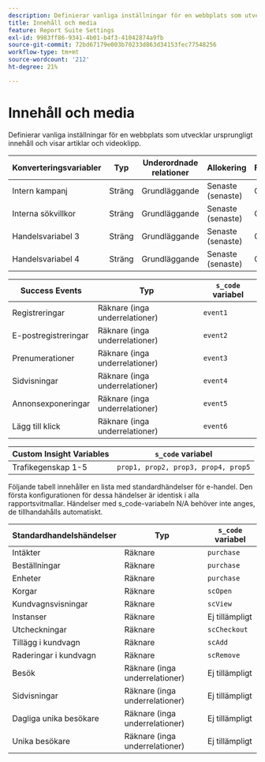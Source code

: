 ```yaml
---
description: Definierar vanliga inställningar för en webbplats som utvecklar ursprungligt innehåll och visar artiklar och videoklipp.
title: Innehåll och media
feature: Report Suite Settings
exl-id: 9983ff86-9341-4b01-b4f3-41042874a9fb
source-git-commit: 72bd67179e003b70233d863d34153fec77548256
workflow-type: tm+mt
source-wordcount: '212'
ht-degree: 21%

---
```


# Innehåll och media

Definierar vanliga inställningar för en webbplats som utvecklar ursprungligt innehåll och visar artiklar och videoklipp.

| Konverteringsvariabler | Typ | Underordnade relationer | Allokering | Förfaller | `s_code` variabel |
|---|---|---|---|---|---|
| Intern kampanj | Sträng | Grundläggande | Senaste (senaste) | Gå in på | `evar1` |
| Interna sökvillkor | Sträng | Grundläggande | Senaste (senaste) | Gå in på | `evar2` |
| Handelsvariabel 3 | Sträng | Grundläggande | Senaste (senaste) | Gå in på | `evar3` |
| Handelsvariabel 4 | Sträng | Grundläggande | Senaste (senaste) | Gå in på | `evar4` |

| Success Events | Typ | `s_code` variabel |
|---|---|---|
| Registreringar | Räknare (inga underrelationer) | `event1` |
| E-postregistreringar | Räknare (inga underrelationer) | `event2` |
| Prenumerationer | Räknare (inga underrelationer) | `event3` |
| Sidvisningar | Räknare (inga underrelationer) | `event4` |
| Annonsexponeringar | Räknare (inga underrelationer) | `event5` |
| Lägg till klick | Räknare (inga underrelationer) | `event6` |

| Custom Insight Variables | `s_code` variabel |
|---|---|
| Trafikegenskap 1-5 | `prop1, prop2, prop3, prop4, prop5` |

Följande tabell innehåller en lista med standardhändelser för e-handel. Den första konfigurationen för dessa händelser är identisk i alla rapportsvitmallar. Händelser med s_code-variabeln N/A behöver inte anges, de tillhandahålls automatiskt.

| Standardhandelshändelser | Typ | `s_code` variabel |
|---|---|---|
| Intäkter | Räknare | `purchase` |
| Beställningar | Räknare | `purchase` |
| Enheter | Räknare | `purchase` |
| Korgar | Räknare | `scOpen` |
| Kundvagnsvisningar | Räknare | `scView` |
| Instanser | Räknare | Ej tillämpligt |
| Utcheckningar | Räknare | `scCheckout` |
| Tillägg i kundvagn | Räknare | `scAdd` |
| Raderingar i kundvagn | Räknare | `scRemove` |
| Besök | Räknare (inga underrelationer) | Ej tillämpligt |
| Sidvisningar | Räknare (inga underrelationer) | Ej tillämpligt |
| Dagliga unika besökare | Räknare (inga underrelationer) | Ej tillämpligt |
| Unika besökare | Räknare (inga underrelationer) | Ej tillämpligt |
